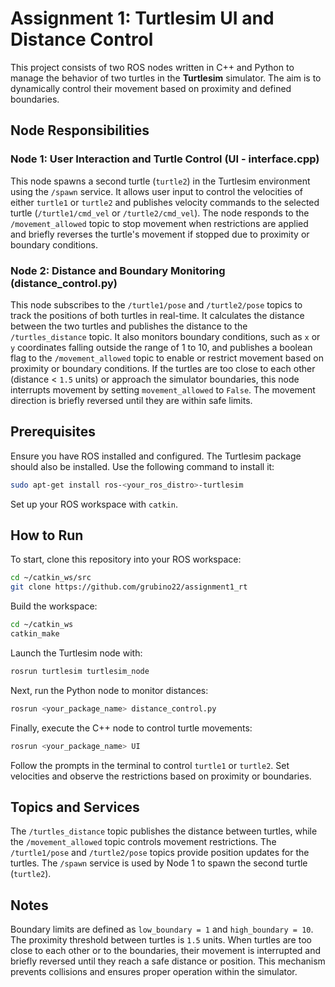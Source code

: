 # Assignment 1: Turtlesim UI and Distance Control

This project consists of two ROS nodes written in C++ and Python to manage the behavior of two turtles in the **Turtlesim** simulator. The aim is to dynamically control their movement based on proximity and defined boundaries.

## Node Responsibilities

### Node 1: User Interaction and Turtle Control (UI - interface.cpp)

This node spawns a second turtle (`turtle2`) in the Turtlesim environment using the `/spawn` service. It allows user input to control the velocities of either `turtle1` or `turtle2` and publishes velocity commands to the selected turtle (`/turtle1/cmd_vel` or `/turtle2/cmd_vel`). The node responds to the `/movement_allowed` topic to stop movement when restrictions are applied and briefly reverses the turtle's movement if stopped due to proximity or boundary conditions.

### Node 2: Distance and Boundary Monitoring (distance_control.py)

This node subscribes to the `/turtle1/pose` and `/turtle2/pose` topics to track the positions of both turtles in real-time. It calculates the distance between the two turtles and publishes the distance to the `/turtles_distance` topic. It also monitors boundary conditions, such as `x` or `y` coordinates falling outside the range of 1 to 10, and publishes a boolean flag to the `/movement_allowed` topic to enable or restrict movement based on proximity or boundary conditions. If the turtles are too close to each other (distance < `1.5` units) or approach the simulator boundaries, this node interrupts movement by setting `movement_allowed` to `False`. The movement direction is briefly reversed until they are within safe limits.

## Prerequisites

Ensure you have ROS installed and configured. The Turtlesim package should also be installed. Use the following command to install it:
```bash
sudo apt-get install ros-<your_ros_distro>-turtlesim
```
Set up your ROS workspace with `catkin`.

## How to Run

To start, clone this repository into your ROS workspace:
```bash
cd ~/catkin_ws/src
git clone https://github.com/grubino22/assignment1_rt
```
Build the workspace:
```bash
cd ~/catkin_ws
catkin_make
```

Launch the Turtlesim node with:
```bash
rosrun turtlesim turtlesim_node
```

Next, run the Python node to monitor distances:
```bash
rosrun <your_package_name> distance_control.py
```

Finally, execute the C++ node to control turtle movements:
```bash
rosrun <your_package_name> UI
```

Follow the prompts in the terminal to control `turtle1` or `turtle2`. Set velocities and observe the restrictions based on proximity or boundaries.

## Topics and Services

The `/turtles_distance` topic publishes the distance between turtles, while the `/movement_allowed` topic controls movement restrictions. The `/turtle1/pose` and `/turtle2/pose` topics provide position updates for the turtles. The `/spawn` service is used by Node 1 to spawn the second turtle (`turtle2`).

## Notes

Boundary limits are defined as `low_boundary = 1` and `high_boundary = 10`. The proximity threshold between turtles is `1.5` units. When turtles are too close to each other or to the boundaries, their movement is interrupted and briefly reversed until they reach a safe distance or position. This mechanism prevents collisions and ensures proper operation within the simulator.


